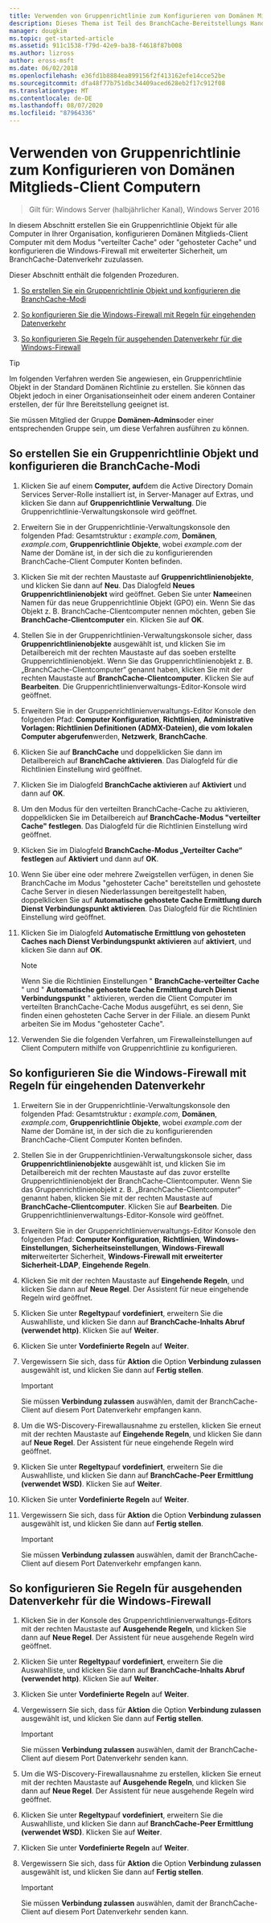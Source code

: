 ```yaml
---
title: Verwenden von Gruppenrichtlinie zum Konfigurieren von Domänen Mitglieds-Client Computern
description: Dieses Thema ist Teil des BranchCache-Bereitstellungs Handbuchs für Windows Server 2016, das zeigt, wie BranchCache im Modus für verteilte und gehostete Caches bereitgestellt wird, um die WAN-Bandbreitenauslastung in Zweigniederlassungen zu optimieren.
manager: dougkim
ms.topic: get-started-article
ms.assetid: 911c1538-f79d-42e9-ba38-f4618f87b008
ms.author: lizross
author: eross-msft
ms.date: 06/02/2018
ms.openlocfilehash: e36fd1b8884ea899156f2f413162efe14cce52be
ms.sourcegitcommit: dfa48f77b751dbc34409aced628eb2f17c912f08
ms.translationtype: MT
ms.contentlocale: de-DE
ms.lasthandoff: 08/07/2020
ms.locfileid: "87964336"
---
```

# <a name="use-group-policy-to-configure-domain-member-client-computers"></a>Verwenden von Gruppenrichtlinie zum Konfigurieren von Domänen Mitglieds-Client Computern

>Gilt für: Windows Server (halbjährlicher Kanal), Windows Server 2016

In diesem Abschnitt erstellen Sie ein Gruppenrichtlinie Objekt für alle Computer in Ihrer Organisation, konfigurieren Domänen Mitglieds-Client Computer mit dem Modus "verteilter Cache" oder "gehosteter Cache" und konfigurieren die Windows-Firewall mit erweiterter Sicherheit, um BranchCache-Datenverkehr zuzulassen.

Dieser Abschnitt enthält die folgenden Prozeduren.

1.  [So erstellen Sie ein Gruppenrichtlinie Objekt und konfigurieren die BranchCache-Modi](#bkmk_gp)

2.  [So konfigurieren Sie die Windows-Firewall mit Regeln für eingehenden Datenverkehr](#bkmk_inbound)

3.  [So konfigurieren Sie Regeln für ausgehenden Datenverkehr für die Windows-Firewall](#bkmk_outbound)

> [!TIP]
> Im folgenden Verfahren werden Sie angewiesen, ein Gruppenrichtlinie Objekt in der Standard Domänen Richtlinie zu erstellen. Sie können das Objekt jedoch in einer Organisationseinheit oder einem anderen Container erstellen, der für Ihre Bereitstellung geeignet ist.

Sie müssen Mitglied der Gruppe **Domänen-Admins**oder einer entsprechenden Gruppe sein, um diese Verfahren ausführen zu können.

## <a name="to-create-a-group-policy-object-and-configure-branchcache-modes"></a><a name="bkmk_gp"></a>So erstellen Sie ein Gruppenrichtlinie Objekt und konfigurieren die BranchCache-Modi

1.  Klicken Sie auf einem **Computer, auf**dem die Active Directory Domain Services Server-Rolle installiert ist, in Server-Manager auf Extras, und klicken Sie dann auf **Gruppenrichtlinie Verwaltung**. Die Gruppenrichtlinie-Verwaltungskonsole wird geöffnet.

2.  Erweitern Sie in der Gruppenrichtlinie-Verwaltungskonsole den folgenden Pfad: Gesamtstruktur **:** *example.com*, **Domänen**, *example.com*, **Gruppenrichtlinie Objekte**, wobei *example.com* der Name der Domäne ist, in der sich die zu konfigurierenden BranchCache-Client Computer Konten befinden.

3.  Klicken Sie mit der rechten Maustaste auf **Gruppenrichtlinienobjekte**, und klicken Sie dann auf **Neu**. Das Dialogfeld **Neues Gruppenrichtlinienobjekt** wird geöffnet. Geben Sie unter **Name**einen Namen für das neue Gruppenrichtlinie Objekt (GPO) ein. Wenn Sie das Objekt z. B. BranchCache-Clientcomputer nennen möchten, geben Sie **BranchCache-Clientcomputer** ein. Klicken Sie auf **OK**.

4.  Stellen Sie in der Gruppenrichtlinien-Verwaltungskonsole sicher, dass **Gruppenrichtlinienobjekte** ausgewählt ist, und klicken Sie im Detailbereich mit der rechten Maustaste auf das soeben erstellte Gruppenrichtlinienobjekt. Wenn Sie das Gruppenrichtlinienobjekt z. B. „BranchCache-Clientcomputer“ genannt haben, klicken Sie mit der rechten Maustaste auf **BranchCache-Clientcomputer**. Klicken Sie auf **Bearbeiten**. Die Gruppenrichtlinienverwaltungs-Editor-Konsole wird geöffnet.

5.  Erweitern Sie in der Gruppenrichtlinienverwaltungs-Editor Konsole den folgenden Pfad: **Computer Konfiguration**, **Richtlinien**, **Administrative Vorlagen: Richtlinien Definitionen (ADMX-Dateien), die vom lokalen Computer abgerufen**werden, **Netzwerk**, **BranchCache**.

6.  Klicken Sie auf **BranchCache** und doppelklicken Sie dann im Detailbereich auf **BranchCache aktivieren**. Das Dialogfeld für die Richtlinien Einstellung wird geöffnet.

7.  Klicken Sie im Dialogfeld **BranchCache aktivieren** auf **Aktiviert** und dann auf **OK**.

8.  Um den Modus für den verteilten BranchCache-Cache zu aktivieren, doppelklicken Sie im Detailbereich auf **BranchCache-Modus "verteilter Cache" festlegen**. Das Dialogfeld für die Richtlinien Einstellung wird geöffnet.

9. Klicken Sie im Dialogfeld **BranchCache-Modus „Verteilter Cache“ festlegen** auf **Aktiviert** und dann auf **OK**.

10. Wenn Sie über eine oder mehrere Zweigstellen verfügen, in denen Sie BranchCache im Modus "gehosteter Cache" bereitstellen und gehostete Cache Server in diesen Niederlassungen bereitgestellt haben, doppelklicken Sie auf **Automatische gehostete Cache Ermittlung durch Dienst Verbindungspunkt aktivieren**. Das Dialogfeld für die Richtlinien Einstellung wird geöffnet.

11. Klicken Sie im Dialogfeld **Automatische Ermittlung von gehosteten Caches nach Dienst Verbindungspunkt aktivieren** auf **aktiviert**, und klicken Sie dann auf **OK**.

    > [!NOTE]
    > Wenn Sie die Richtlinien Einstellungen " **BranchCache-verteilter Cache** " und " **Automatische gehostete Cache Ermittlung durch Dienst Verbindungspunkt** " aktivieren, werden die Client Computer im verteilten BranchCache-Cache Modus ausgeführt, es sei denn, Sie finden einen gehosteten Cache Server in der Filiale. an diesem Punkt arbeiten Sie im Modus "gehosteter Cache".

12. Verwenden Sie die folgenden Verfahren, um Firewalleinstellungen auf Client Computern mithilfe von Gruppenrichtlinie zu konfigurieren.

## <a name="to-configure-windows-firewall-with-advanced-security-inbound-traffic-rules"></a><a name="bkmk_inbound"></a>So konfigurieren Sie die Windows-Firewall mit Regeln für eingehenden Datenverkehr

1.  Erweitern Sie in der Gruppenrichtlinie-Verwaltungskonsole den folgenden Pfad: Gesamtstruktur **:** *example.com*, **Domänen**, *example.com*, **Gruppenrichtlinie Objekte**, wobei *example.com* der Name der Domäne ist, in der sich die zu konfigurierenden BranchCache-Client Computer Konten befinden.

2.  Stellen Sie in der Gruppenrichtlinien-Verwaltungskonsole sicher, dass **Gruppenrichtlinienobjekte** ausgewählt ist, und klicken Sie im Detailbereich mit der rechten Maustaste auf das zuvor erstellte Gruppenrichtlinienobjekt der BranchCache-Clientcomputer. Wenn Sie das Gruppenrichtlinienobjekt z. B. „BranchCache-Clientcomputer“ genannt haben, klicken Sie mit der rechten Maustaste auf **BranchCache-Clientcomputer**. Klicken Sie auf **Bearbeiten**. Die Gruppenrichtlinienverwaltungs-Editor-Konsole wird geöffnet.

3.  Erweitern Sie in der Gruppenrichtlinienverwaltungs-Editor Konsole den folgenden Pfad: **Computer Konfiguration**, **Richtlinien**, **Windows-Einstellungen**, **Sicherheitseinstellungen**, **Windows-Firewall mit**erweiterter Sicherheit, **Windows-Firewall mit erweiterter Sicherheit-LDAP**, **Eingehende Regeln**.

4.  Klicken Sie mit der rechten Maustaste auf **Eingehende Regeln**, und klicken Sie dann auf **Neue Regel**. Der Assistent für neue eingehende Regeln wird geöffnet.

5.  Klicken Sie unter **Regeltyp**auf **vordefiniert**, erweitern Sie die Auswahlliste, und klicken Sie dann auf **BranchCache-Inhalts Abruf (verwendet http)**. Klicken Sie auf **Weiter**.

6.  Klicken Sie unter **Vordefinierte Regeln** auf **Weiter**.

7.  Vergewissern Sie sich, dass für **Aktion** die Option **Verbindung zulassen** ausgewählt ist, und klicken Sie  dann auf **Fertig stellen**.

    > [!IMPORTANT]
    > Sie müssen **Verbindung zulassen** auswählen, damit der BranchCache-Client auf diesem Port Datenverkehr empfangen kann.

8.  Um die WS-Discovery-Firewallausnahme zu erstellen, klicken Sie erneut mit der rechten Maustaste auf **Eingehende Regeln**, und klicken Sie dann auf **Neue Regel**. Der Assistent für neue eingehende Regeln wird geöffnet.

9. Klicken Sie unter **Regeltyp**auf **vordefiniert**, erweitern Sie die Auswahlliste, und klicken Sie dann auf **BranchCache-Peer Ermittlung (verwendet WSD)**. Klicken Sie auf **Weiter**.

10. Klicken Sie unter **Vordefinierte Regeln** auf **Weiter**.

11. Vergewissern Sie sich, dass für **Aktion** die Option **Verbindung zulassen** ausgewählt ist, und klicken Sie  dann auf **Fertig stellen**.

    > [!IMPORTANT]
    > Sie müssen **Verbindung zulassen** auswählen, damit der BranchCache-Client auf diesem Port Datenverkehr empfangen kann.

## <a name="to-configure-windows-firewall-with-advanced-security-outbound-traffic-rules"></a><a name="bkmk_outbound"></a>So konfigurieren Sie Regeln für ausgehenden Datenverkehr für die Windows-Firewall

1.  Klicken Sie in der Konsole des Gruppenrichtlinienverwaltungs-Editors mit der rechten Maustaste auf **Ausgehende Regeln**, und klicken Sie dann auf **Neue Regel**. Der Assistent für neue ausgehende Regeln wird geöffnet.

2.  Klicken Sie unter **Regeltyp**auf **vordefiniert**, erweitern Sie die Auswahlliste, und klicken Sie dann auf **BranchCache-Inhalts Abruf (verwendet http)**. Klicken Sie auf **Weiter**.

3.  Klicken Sie unter **Vordefinierte Regeln** auf **Weiter**.

4.  Vergewissern Sie sich, dass für **Aktion** die Option **Verbindung zulassen** ausgewählt ist, und klicken Sie  dann auf **Fertig stellen**.

    > [!IMPORTANT]
    > Sie müssen **Verbindung zulassen** auswählen, damit der BranchCache-Client auf diesem Port Datenverkehr senden kann.

5.  Um die WS-Discovery-Firewallausnahme zu erstellen, klicken Sie erneut mit der rechten Maustaste auf **Ausgehende Regeln**, und klicken Sie dann auf **Neue Regel**. Der Assistent für neue ausgehende Regeln wird geöffnet.

6.  Klicken Sie unter **Regeltyp**auf **vordefiniert**, erweitern Sie die Auswahlliste, und klicken Sie dann auf **BranchCache-Peer Ermittlung (verwendet WSD)**. Klicken Sie auf **Weiter**.

7.  Klicken Sie unter **Vordefinierte Regeln** auf **Weiter**.

8.  Vergewissern Sie sich, dass für **Aktion** die Option **Verbindung zulassen** ausgewählt ist, und klicken Sie  dann auf **Fertig stellen**.

    > [!IMPORTANT]
    > Sie müssen **Verbindung zulassen** auswählen, damit der BranchCache-Client auf diesem Port Datenverkehr senden kann.



